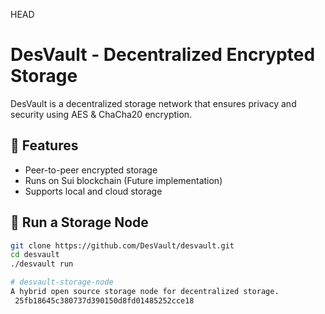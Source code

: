  HEAD
# DesVault - Decentralized Encrypted Storage
DesVault is a decentralized storage network that ensures privacy and security using AES & ChaCha20 encryption.  

## 🌟 Features  
- Peer-to-peer encrypted storage  
- Runs on Sui blockchain (Future implementation) 
- Supports local and cloud storage  

## 🚀 Run a Storage Node
```bash
git clone https://github.com/DesVault/desvault.git
cd desvault
./desvault run

# desvault-storage-node
A hybrid open source storage node for decentralized storage.
 25fb18645c380737d390150d8fd01485252cce18
